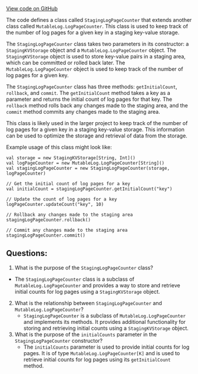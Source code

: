 [View code on GitHub](https://github.com/oxygenium/oxygenium/protocol/src/main/scala/org/oxygenium/protocol/vm/event/StagingLogPageCounter.scala)

The code defines a class called `StagingLogPageCounter` that extends another class called `MutableLog.LogPageCounter`. This class is used to keep track of the number of log pages for a given key in a staging key-value storage. 

The `StagingLogPageCounter` class takes two parameters in its constructor: a `StagingKVStorage` object and a `MutableLog.LogPageCounter` object. The `StagingKVStorage` object is used to store key-value pairs in a staging area, which can be committed or rolled back later. The `MutableLog.LogPageCounter` object is used to keep track of the number of log pages for a given key.

The `StagingLogPageCounter` class has three methods: `getInitialCount`, `rollback`, and `commit`. The `getInitialCount` method takes a key as a parameter and returns the initial count of log pages for that key. The `rollback` method rolls back any changes made to the staging area, and the `commit` method commits any changes made to the staging area.

This class is likely used in the larger project to keep track of the number of log pages for a given key in a staging key-value storage. This information can be used to optimize the storage and retrieval of data from the storage. 

Example usage of this class might look like:

```
val storage = new StagingKVStorage[String, Int]()
val logPageCounter = new MutableLog.LogPageCounter[String]()
val stagingLogPageCounter = new StagingLogPageCounter(storage, logPageCounter)

// Get the initial count of log pages for a key
val initialCount = stagingLogPageCounter.getInitialCount("key")

// Update the count of log pages for a key
logPageCounter.updateCount("key", 10)

// Rollback any changes made to the staging area
stagingLogPageCounter.rollback()

// Commit any changes made to the staging area
stagingLogPageCounter.commit()
```
## Questions: 
 1. What is the purpose of the `StagingLogPageCounter` class?
   - The `StagingLogPageCounter` class is a subclass of `MutableLog.LogPageCounter` and provides a way to store and retrieve initial counts for log pages using a `StagingKVStorage` object.
2. What is the relationship between `StagingLogPageCounter` and `MutableLog.LogPageCounter`?
   - `StagingLogPageCounter` is a subclass of `MutableLog.LogPageCounter` and implements its methods. It provides additional functionality for storing and retrieving initial counts using a `StagingKVStorage` object.
3. What is the purpose of the `initialCounts` parameter in the `StagingLogPageCounter` constructor?
   - The `initialCounts` parameter is used to provide initial counts for log pages. It is of type `MutableLog.LogPageCounter[K]` and is used to retrieve initial counts for log pages using its `getInitialCount` method.